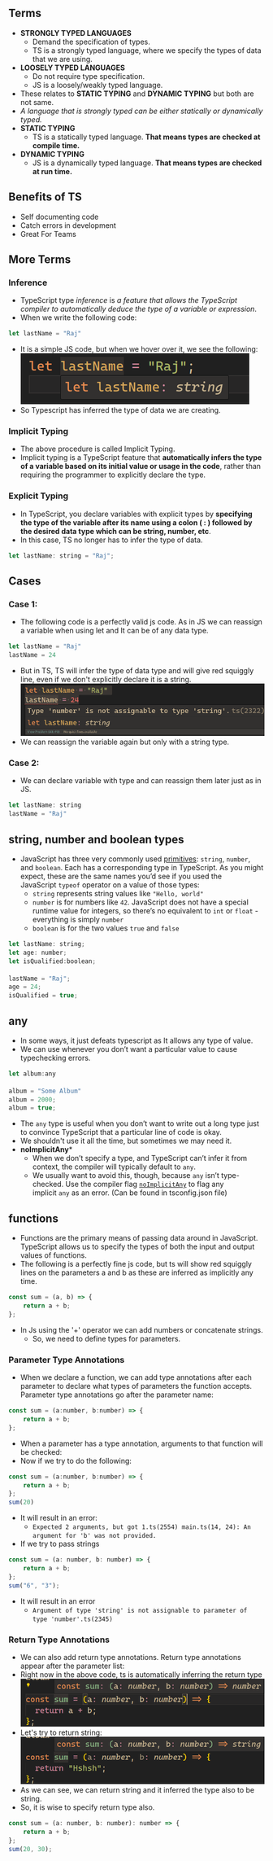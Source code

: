 ## Terms
- **STRONGLY TYPED LANGUAGES**
	- Demand the specification of types.
	- TS is a strongly typed language, where we specify the types of data that we are using.
- **LOOSELY TYPED LANGUAGES**
	- Do not require type specification.
	- JS is a loosely/weakly typed language.
- These relates to **STATIC TYPING** and **DYNAMIC TYPING** but both are not same.
- *A language that is strongly typed can be either statically or dynamically typed.*
- **STATIC TYPING**
	- TS is a statically typed language. **That means types are checked at compile time.**
- **DYNAMIC TYPING**
	- JS is a dynamically typed language. **That means types are checked at run time.**

## Benefits of TS
- Self documenting code
- Catch errors in development
- Great For Teams

## More Terms
### Inference
- TypeScript type _inference_ is _a feature that allows the TypeScript compiler to automatically deduce the type of a variable or expression_.
- When we write the following code:
```js
let lastName = "Raj"
```
- It is a simple JS code, but when we hover over it, we see the following:
 ![image](typescript/images/image-1.png)
 - So Typescript has inferred the type of data we are creating.

### Implicit Typing
- The above procedure is called Implicit Typing.
- Implicit typing is a TypeScript feature that **automatically infers the type of a variable based on its initial value or usage in the code**, rather than requiring the programmer to explicitly declare the type.

### Explicit Typing
- In TypeScript, you declare variables with explicit types by **specifying the type of the variable after its name using a colon ( : ) followed by the desired data type which can be string, number, etc**.
- In this case, TS no longer has to infer the type of data.
```js
let lastName: string = "Raj";
```

## Cases
### Case 1:
- The following code is a perfectly valid js code. As in JS we can reassign a variable when using let and It can be of any data type.
```js
let lastName = "Raj"
lastName = 24
```
- But in TS, TS will infer the type of data type and will give red squiggly line, even if we don't explicitly declare it is a string.
![image](typescript/images/image-2.png)
- We can reassign the variable again but only with a string type.

### Case 2:
- We can declare variable with type and can reassign them later just as in JS.
```js
let lastName: string
lastName = "Raj"
```
## string, number and boolean types
- JavaScript has three very commonly used [primitives](https://developer.mozilla.org/en-US/docs/Glossary/Primitive): `string`, `number`, and `boolean`. Each has a corresponding type in TypeScript. As you might expect, these are the same names you’d see if you used the JavaScript `typeof` operator on a value of those types:
	- `string` represents string values like `"Hello, world"`
	- `number` is for numbers like `42`. JavaScript does not have a special runtime value for integers, so there’s no equivalent to `int` or `float` - everything is simply `number`
	- `boolean` is for the two values `true` and `false`
	
```js
let lastName: string;
let age: number;
let isQualified:boolean;

lastName = "Raj";
age = 24;
isQualified = true;
```

## any
- In some ways, it just defeats typescript as It allows any type of value.
- We can use whenever you don’t want a particular value to cause typechecking errors.
```js
let album:any

album = "Some Album"
album = 2000;
album = true;
```

- The `any` type is useful when you don’t want to write out a long type just to convince TypeScript that a particular line of code is okay.
- We shouldn't use it all the time, but sometimes we may need it.
- **noImplicitAny***
	- When we don’t specify a type, and TypeScript can’t infer it from context, the compiler will typically default to `any`.
	- We usually want to avoid this, though, because `any` isn’t type-checked. Use the compiler flag [`noImplicitAny`](https://www.typescriptlang.org/tsconfig#noImplicitAny) to flag any implicit `any` as an error. (Can be found in tsconfig.json file)
## functions
- Functions are the primary means of passing data around in JavaScript. TypeScript allows us to specify the types of both the input and output values of functions.
- The following is a perfectly fine js code, but ts will show red squiggly lines on the parameters a and b as these are inferred as implicitly any time.
```js
const sum = (a, b) => {
	return a + b;
};
```
- In Js using the '+' operator we can add numbers or concatenate strings.
	- So,  we need to define types for parameters.
### Parameter Type Annotations
- When we declare a function, we can add type annotations after each parameter to declare what types of parameters the function accepts. Parameter type annotations go after the parameter name:
```js
const sum = (a:number, b:number) => {
	return a + b;
};
```
- When a parameter has a type annotation, arguments to that function will be checked:
- Now if we try to do the following:
```js
const sum = (a:number, b:number) => {
	return a + b;
};
sum(20)
```
- It will result in an error:
	- `Expected 2 arguments, but got 1.ts(2554) main.ts(14, 24): An argument for 'b' was not provided.`
- If we try to pass strings
```js
const sum = (a: number, b: number) => {
	return a + b;
};
sum("6", "3");
```
- It will result in an error
	- `Argument of type 'string' is not assignable to parameter of type 'number'.ts(2345)`
### Return Type Annotations
- We can also add return type annotations. Return type annotations appear after the parameter list:
- Right now in the above code, ts is automatically inferring the return type
![image](typescript/images/image-3.png)
- Let's try to return string:
![](typescript/images/image-4.png)
- As we can see, we can return string and it inferred the type also to be string.
- So, it is wise to specify return type also.
```js
const sum = (a: number, b: number): number => {
	return a + b;
};
sum(20, 30);
```